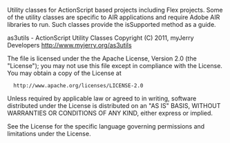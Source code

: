  Utility classes for ActionScript based projects including Flex projects. 
 Some of the utility classes are specific to AIR applications and require
 Adobe AIR libraries to run. Such classes provide the isSupported method
 as a guide. 
 
 as3utils - ActionScript Utility Classes
 Copyright (C) 2011, myJerry Developers
 http://www.myjerry.org/as3utils

 The file is licensed under the the Apache License, Version 2.0
 (the "License"); you may not use this file except in compliance with
 the License.  You may obtain a copy of the License at

      http://www.apache.org/licenses/LICENSE-2.0

 Unless required by applicable law or agreed to in writing, software
 distributed under the License is distributed on an "AS IS" BASIS,
 WITHOUT WARRANTIES OR CONDITIONS OF ANY KIND, either express or implied.

 See the License for the specific language governing permissions and
 limitations under the License.
